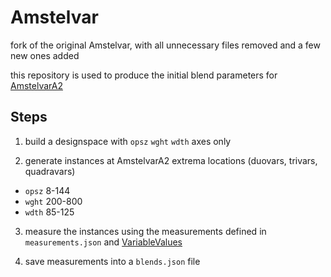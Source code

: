 Amstelvar
=========

fork of the original Amstelvar, with all unnecessary files removed and a few new ones added

this repository is used to produce the initial blend parameters for [AmstelvarA2](http://github.com/gferreira2/amstelvar-avar2)

Steps
-----

1. build a designspace with `opsz` `wght` `wdth` axes only

2. generate instances at AmstelvarA2 extrema locations (duovars, trivars, quadravars)
  - `opsz` 8-144
  - `wght` 200-800
  - `wdth` 85-125

3. measure the instances using the measurements defined in `measurements.json` and [VariableValues](http://github.com/gferreira/fb-variable-values)

4. save measurements into a `blends.json` file
